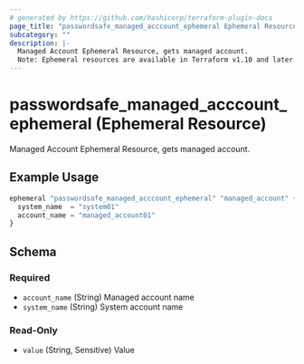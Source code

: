 ```yaml
---
# generated by https://github.com/hashicorp/terraform-plugin-docs
page_title: "passwordsafe_managed_acccount_ephemeral Ephemeral Resource - terraform-provider-passwordsafe"
subcategory: ""
description: |-
  Managed Account Ephemeral Resource, gets managed account.
  Note: Ephemeral resources are available in Terraform v1.10 and later.
---
```


# passwordsafe_managed_acccount_ephemeral (Ephemeral Resource)

Managed Account Ephemeral Resource, gets managed account.

## Example Usage

```terraform
ephemeral "passwordsafe_managed_acccount_ephemeral" "managed_account" {
  system_name  = "system01"
  account_name = "managed_account01"
}
```

<!-- schema generated by tfplugindocs -->
## Schema

### Required

- `account_name` (String) Managed account name
- `system_name` (String) System account name

### Read-Only

- `value` (String, Sensitive) Value
